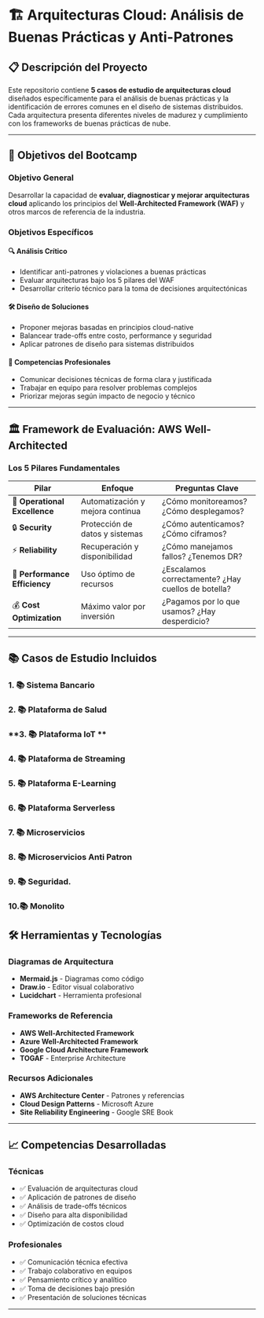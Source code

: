 # 🏗️ Arquitecturas Cloud: Análisis de Buenas Prácticas y Anti-Patrones

## 📋 Descripción del Proyecto

Este repositorio contiene **5 casos de estudio de arquitecturas cloud** diseñados específicamente para el análisis  de buenas prácticas y la identificación de errores comunes en el diseño de sistemas distribuidos. Cada arquitectura presenta diferentes niveles de madurez y cumplimiento con los frameworks de buenas prácticas de nube.

---

## 🎯 Objetivos del Bootcamp

### **Objetivo General**
Desarrollar la capacidad de **evaluar, diagnosticar y mejorar arquitecturas cloud** aplicando los principios del **Well-Architected Framework (WAF)** y otros marcos de referencia de la industria.

### **Objetivos Específicos**

#### 🔍 **Análisis Crítico**
- Identificar anti-patrones y violaciones a buenas prácticas
- Evaluar arquitecturas bajo los 5 pilares del WAF
- Desarrollar criterio técnico para la toma de decisiones arquitectónicas

#### 🛠️ **Diseño de Soluciones**
- Proponer mejoras basadas en principios cloud-native
- Balancear trade-offs entre costo, performance y seguridad
- Aplicar patrones de diseño para sistemas distribuidos

#### 💼 **Competencias Profesionales**
- Comunicar decisiones técnicas de forma clara y justificada
- Trabajar en equipo para resolver problemas complejos
- Priorizar mejoras según impacto de negocio y técnico

---

## 🏛️ Framework de Evaluación: AWS Well-Architected

### **Los 5 Pilares Fundamentales**

| Pilar | Enfoque | Preguntas Clave |
|-------|---------|-----------------|
| 🔧 **Operational Excellence** | Automatización y mejora continua | ¿Cómo monitoreamos? ¿Cómo desplegamos? |
| 🔒 **Security** | Protección de datos y sistemas | ¿Cómo autenticamos? ¿Cómo ciframos? |
| ⚡ **Reliability** | Recuperación y disponibilidad | ¿Cómo manejamos fallos? ¿Tenemos DR? |
| 🚀 **Performance Efficiency** | Uso óptimo de recursos | ¿Escalamos correctamente? ¿Hay cuellos de botella? |
| 💰 **Cost Optimization** | Máximo valor por inversión | ¿Pagamos por lo que usamos? ¿Hay desperdicio? |

---

## 📚 Casos de Estudio Incluidos

### **1. 📚 Sistema Bancario**
### **2. 📚 Plataforma de Salud**
### **3. 📚 Plataforma IoT **
### **4. 📚 Plataforma de Streaming**
### **5. 📚 Plataforma E-Learning**
### **6. 📚 Plataforma Serverless**
### **7. 📚 Microservicios**
### **8. 📚 Microservicios Anti Patron**
### **9. 📚 Seguridad**. 
### **10.📚 Monolito**



## 🛠️ Herramientas y Tecnologías

### **Diagramas de Arquitectura**
- **Mermaid.js** - Diagramas como código
- **Draw.io** - Editor visual colaborativo
- **Lucidchart** - Herramienta profesional

### **Frameworks de Referencia**
- **AWS Well-Architected Framework**
- **Azure Well-Architected Framework**
- **Google Cloud Architecture Framework**
- **TOGAF** - Enterprise Architecture

### **Recursos Adicionales**
- **AWS Architecture Center** - Patrones y referencias
- **Cloud Design Patterns** - Microsoft Azure
- **Site Reliability Engineering** - Google SRE Book

---

## 📈 Competencias Desarrolladas

### **Técnicas**
- ✅ Evaluación de arquitecturas cloud
- ✅ Aplicación de patrones de diseño
- ✅ Análisis de trade-offs técnicos
- ✅ Diseño para alta disponibilidad
- ✅ Optimización de costos cloud

### **Profesionales**
- ✅ Comunicación técnica efectiva
- ✅ Trabajo colaborativo en equipos
- ✅ Pensamiento crítico y analítico
- ✅ Toma de decisiones bajo presión
- ✅ Presentación de soluciones técnicas

---


